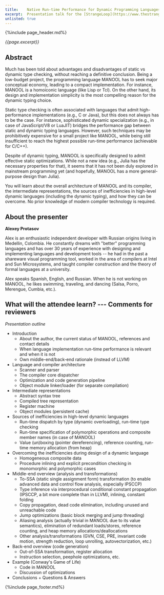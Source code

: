 ```yaml
---
title:    Native Run-time Performance for Dynamic Programming Languages
excerpt:  Presentation talk for the [StrangeLoop](https://www.thestrangeloop.com) conference Sep-Oct'21 (CFP submission)
unlisted: true
---
```


{%include page_header.md%}


*{{page.excerpt}}*

Abstract
----------------------------------------------------------------------------------------------------------------------------------------------------------------

Much has been told about advantages and disadvantages of static vs dynamic type checking, without reaching a definitive conclusion. Being a low-budget project,
the programming language MANOOL has to seek major conceptual economy, leading to a compact implementation. For instance, MANOOL is a homoiconic language (like
Lisp or Tcl). On the other hand, its design and implementation simplicity is the most compelling reason for the dynamic typing choice.

Static type checking is often associated with languages that admit high-performance implementations (e.g., C or Java), but this does not always has to be the
case. For instance, sophisticated dynamic specialization (e.g., in case of JavaScript/V8 or LuaJIT) bridges the performance gap between static and dynamic
typing languages. However, such techniques may be prohibitively expensive for a small project like MANOOL, while being still insufficient to reach the highest
possible run-time performance (achievable for C/C++).

Despite of dynamic typing, MANOOL is specifically designed to admit effective static optimizations. While not a new idea (e.g., Julia has the necessary
properties for that), it seems that it has not been duly explored in mainstream programming yet (and hopefully, MANOOL has a more general-purpose design than
Julia).

You will learn about the overall architecture of MANOOL and its compiler, the intermediate representations, the sources of inefficiencies in high-level dynamic
languages (including the dynamic typing), and how they can be overcome. No prior knowledge of modern compiler technology is required.

About the presenter
----------------------------------------------------------------------------------------------------------------------------------------------------------------

**Alexey Protasov**

Alex is an enthusiastic independent developer with Russian origins living in Medellin, Colombia. He constantly dreams with "better" programming languages and
has over 30 years of experience with designing and implementing languages and development tools -- he had in the past a shareware visual programming tool,
worked in the area of compilers at Intel and Sun Microsystems, and taught compiler construction and the theory of formal languages at a university.

Alex speaks Spanish, English, and Russian. When he is not working on MANOOL, he likes swimming, traveling, and dancing (Salsa, Porro, Merengue, Cumbia, etc.).

What will the attendee learn? --- Comments for reviewers
----------------------------------------------------------------------------------------------------------------------------------------------------------------

*Presentation outline*

* Introduction
  * About the author, the current status of MANOOL, references and contact details
  * When language implementation run-time performance is relevant and when it is not
  * Own middle-end/back-end rationale (instead of LLVM)
* Language and compiler architecture
  * Scanner and parser
  * The compiler core dispatcher
  * Optimization and code generation pipeline
  * Object module linker/loader (for separate compilation)
* Intermediate representations
  * Abstract syntax tree
  * Compiled tree representation
  * Register machine
  * Object modules (persistent cache)
* Sources of inefficiencies in high-level dynamic languages
  * Run-time dispatch by type (dynamic overloading), run-time type checking
  * Run-time specification of polymorphic operations and composite member names (in case of MANOOL)
  * Value (un)boxing (pointer dereferencing), reference counting, run-time memory allocation (from heap)
* Overcoming the inefficiencies during design of a dynamic language
  * Homogeneous composite data
  * Procedure inlining and explicit precondition checking in monomorphic and polymorphic cases
* Middle-end overview (analysis and transformations)
  * To-SSA (static single assignment form) transformation (to enable advanced data and control flow analysis, especially IPSCCP)
  * Type inference via interprocedural conditional constant propagation (IPSCCP, a bit more complete than in LLVM), inlining, constant folding
  * Copy propagation, dead code elimination, including unused and unreachable code
  * Jump optimizations (basic block merging and jump threading)
  * Aliasing analysis (actually trivial in MANOOL due to its value semantics), elimination of redundant loads/stores, reference counting, and heap memory
    allocations/deallocations
  * Other analysis/transformations (GVN, CSE, PRE, invariant code motion, strength reduction, loop unrolling, autovectorization, etc.)
* Back-end overview (code generation)
  * Out-of-SSA transformation, register allocation
  * Instruction selection, peephole optimizations, etc.
* Example (Conway's Game of Life)
  * Code in MANOOL
  * Discussion of optimizations
* Conclusions + Questions & Answers


{%include page_footer.md%}
